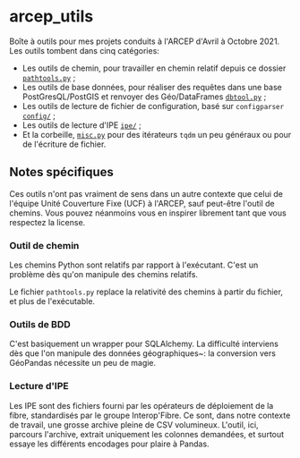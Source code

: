 # arcep_utils

Boîte à outils pour mes projets conduits à l'ARCEP d'Avril à Octobre 2021.
Les outils tombent dans cinq catégories: 
- Les outils de chemin, pour travailler en chemin relatif depuis ce dossier [`pathtools.py`](./pathtools.py) ;
- Les outils de base données, pour réaliser des requêtes dans une base PostGresQL/PostGIS et renvoyer des Géo/DataFrames [`dbtool.py`](./dbtools.py) ;
- Les outils de lecture de fichier de configuration, basé sur `configparser` [`config/`](./config/) ;
- Les outils de lecture d'IPE [`ipe/`](./ipe/) ;
- Et la corbeille, [`misc.py`](./misc.py) pour des itérateurs `tqdm` un peu généraux ou pour de l'écriture de fichier.

## Notes spécifiques

Ces outils n'ont pas vraiment de sens dans un autre contexte que celui de l'équipe Unité Couverture Fixe (UCF) à l'ARCEP, sauf peut-être l'outil de chemins.
Vous pouvez néanmoins vous en inspirer librement tant que vous respectez la license.

### Outil de chemin

Les chemins Python sont relatifs par rapport à l'exécutant. 
C'est un problème dès qu'on manipule des chemins relatifs.

Le fichier `pathtools.py` replace la relativité des chemins à partir du fichier, et plus de l'exécutable.

### Outils de BDD

C'est basiquement un wrapper pour SQLAlchemy. 
La difficulté interviens dès que l'on manipule des données géographiques~: la conversion vers GéoPandas nécessite un peu de magie.

### Lecture d'IPE

Les IPE sont des fichiers fourni par les opérateurs de déploiement de la fibre, standardisés par le groupe Interop'Fibre. 
Ce sont, dans notre contexte de travail, une grosse archive pleine de CSV volumineux.
L'outil, ici, parcours l'archive, extrait uniquement les colonnes demandées, et surtout essaye les différents encodages pour plaire à Pandas.
